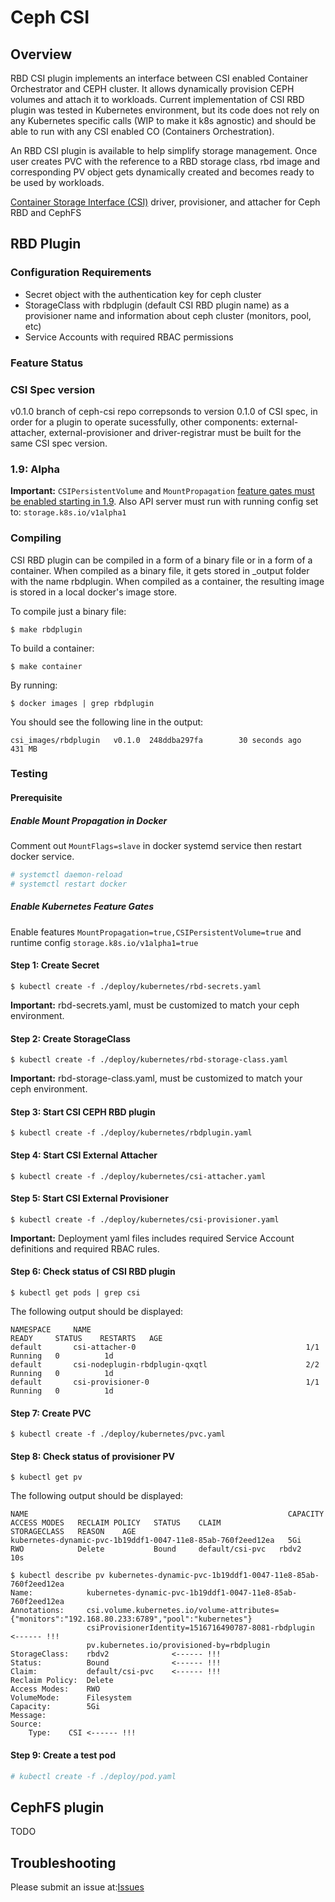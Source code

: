# Ceph CSI

## Overview

RBD CSI plugin implements an interface between  CSI enabled Container
Orchestrator and CEPH cluster. It allows dynamically provision CEPH
volumes and attach it to workloads.
Current implementation of CSI RBD plugin was tested in Kubernetes environment,
but its code does not rely on any Kubernetes specific calls (WIP to make it k8s agnostic)
and should be able to run with any CSI enabled CO (Containers Orchestration).

An RBD CSI plugin is available to help simplify storage management.
Once user creates PVC with the reference to a RBD storage class, rbd image and 
corresponding PV object gets dynamically created and becomes ready to be used by
workloads.

[Container Storage Interface (CSI)](https://github.com/container-storage-interface/) driver, provisioner, and attacher for Ceph RBD and CephFS

## RBD Plugin
### Configuration Requirements

* Secret object with the authentication key for ceph cluster
* StorageClass with rbdplugin (default CSI RBD plugin name) as a provisioner name
  and information about ceph cluster (monitors, pool, etc) 
* Service Accounts with required RBAC permissions   

### Feature Status

### CSI Spec version
v0.1.0 branch of ceph-csi repo correpsonds to version 0.1.0 of CSI spec, in order for a  plugin
to operate sucessfully, other components: external-attacher, external-provisioner and driver-registrar must
be built for the same CSI spec version.
 
### 1.9: Alpha

**Important:** `CSIPersistentVolume` and `MountPropagation`
[feature gates must be enabled starting in 1.9](#enabling-the-alpha-feature-gates).
Also API server must run with running config set to: `storage.k8s.io/v1alpha1` 

### Compiling
CSI RBD plugin can be compiled in a form of a binary file or in a form of a container. When compiled
as a binary file, it gets stored in \_output folder with the name rbdplugin. When compiled as a container,
the resulting image is stored in a local docker's image store. 

To compile just a binary file:
```
$ make rbdplugin
```

To build a container:
```
$ make container
```
By running:
```
$ docker images | grep rbdplugin
```
You should see the following line in the output:
```
csi_images/rbdplugin   v0.1.0  248ddba297fa        30 seconds ago    431 MB
```

### Testing

#### Prerequisite

##### Enable Mount Propagation in Docker 

Comment out `MountFlags=slave` in docker systemd service then restart docker service.
```bash
# systemctl daemon-reload
# systemctl restart docker
```

##### Enable Kubernetes Feature Gates

Enable features `MountPropagation=true,CSIPersistentVolume=true` and runtime config `storage.k8s.io/v1alpha1=true`

#### Step 1: Create Secret 
```
$ kubectl create -f ./deploy/kubernetes/rbd-secrets.yaml 
```
**Important:** rbd-secrets.yaml, must be customized to match your ceph environment.

#### Step 2: Create StorageClass
```
$ kubectl create -f ./deploy/kubernetes/rbd-storage-class.yaml
```
**Important:** rbd-storage-class.yaml, must be customized to match your ceph environment.

#### Step 3: Start CSI CEPH RBD plugin
```
$ kubectl create -f ./deploy/kubernetes/rbdplugin.yaml
```

#### Step 4: Start CSI External Attacher
```
$ kubectl create -f ./deploy/kubernetes/csi-attacher.yaml
```

#### Step 5: Start CSI External Provisioner  
```
$ kubectl create -f ./deploy/kubernetes/csi-provisioner.yaml
```
**Important:** Deployment yaml files includes required Service Account definitions and
required RBAC rules.

#### Step 6: Check status of CSI RBD plugin  
```
$ kubectl get pods | grep csi 
```

The following output should be displayed:

```
NAMESPACE     NAME                                                READY     STATUS    RESTARTS   AGE          
default       csi-attacher-0                                      1/1       Running   0          1d           
default       csi-nodeplugin-rbdplugin-qxqtl                      2/2       Running   0          1d           
default       csi-provisioner-0                                   1/1       Running   0          1d           
```

#### Step 7: Create PVC 
```
$ kubectl create -f ./deploy/kubernetes/pvc.yaml
```

#### Step 8: Check status of provisioner PV  
```
$ kubectl get pv
```

The following output should be displayed:

```
NAME                                                          CAPACITY   ACCESS MODES   RECLAIM POLICY   STATUS    CLAIM             STORAGECLASS   REASON    AGE
kubernetes-dynamic-pvc-1b19ddf1-0047-11e8-85ab-760f2eed12ea   5Gi        RWO            Delete           Bound     default/csi-pvc   rbdv2                    10s
```

```
$ kubectl describe pv kubernetes-dynamic-pvc-1b19ddf1-0047-11e8-85ab-760f2eed12ea
Name:            kubernetes-dynamic-pvc-1b19ddf1-0047-11e8-85ab-760f2eed12ea
Annotations:     csi.volume.kubernetes.io/volume-attributes={"monitors":"192.168.80.233:6789","pool":"kubernetes"}
                 csiProvisionerIdentity=1516716490787-8081-rbdplugin  <------ !!!
                 pv.kubernetes.io/provisioned-by=rbdplugin
StorageClass:    rbdv2              <------ !!!
Status:          Bound              <------ !!!
Claim:           default/csi-pvc    <------ !!!
Reclaim Policy:  Delete
Access Modes:    RWO
VolumeMode:      Filesystem
Capacity:        5Gi
Message:         
Source:
    Type:    CSI <------ !!!
```

#### Step 9: Create a test pod

```bash
# kubectl create -f ./deploy/pod.yaml
```

## CephFS plugin

TODO 

## Troubleshooting

Please submit an issue at:[Issues](https://github.com/ceph/ceph-csi/issues)
